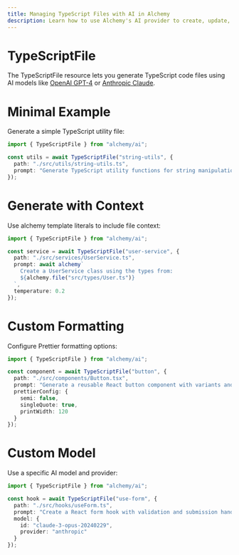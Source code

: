 ```yaml
---
title: Managing TypeScript Files with AI in Alchemy
description: Learn how to use Alchemy's AI provider to create, update, and manage TypeScript (.ts, .tsx) files within your projects.
---
```


# TypeScriptFile

The TypeScriptFile resource lets you generate TypeScript code files using AI models like [OpenAI GPT-4](https://platform.openai.com/docs/models/gpt-4) or [Anthropic Claude](https://www.anthropic.com/claude).

# Minimal Example

Generate a simple TypeScript utility file:

```ts
import { TypeScriptFile } from "alchemy/ai";

const utils = await TypeScriptFile("string-utils", {
  path: "./src/utils/string-utils.ts",
  prompt: "Generate TypeScript utility functions for string manipulation (capitalize, truncate, camelCase, kebabCase)"
});
```

# Generate with Context

Use alchemy template literals to include file context:

```ts
import { TypeScriptFile } from "alchemy/ai";

const service = await TypeScriptFile("user-service", {
  path: "./src/services/UserService.ts",
  prompt: await alchemy`
    Create a UserService class using the types from:
    ${alchemy.file("src/types/User.ts")}
  `,
  temperature: 0.2
});
```

# Custom Formatting

Configure Prettier formatting options:

```ts
import { TypeScriptFile } from "alchemy/ai";

const component = await TypeScriptFile("button", {
  path: "./src/components/Button.tsx",
  prompt: "Generate a reusable React button component with variants and sizes",
  prettierConfig: {
    semi: false,
    singleQuote: true,
    printWidth: 120
  }
});
```

# Custom Model

Use a specific AI model and provider:

```ts
import { TypeScriptFile } from "alchemy/ai";

const hook = await TypeScriptFile("use-form", {
  path: "./src/hooks/useForm.ts", 
  prompt: "Create a React form hook with validation and submission handling",
  model: {
    id: "claude-3-opus-20240229",
    provider: "anthropic"
  }
});
```